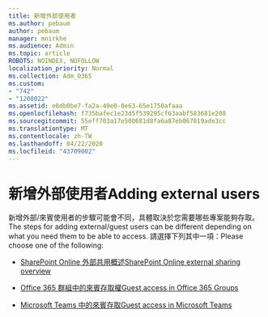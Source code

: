 ```yaml
---
title: 新增外部使用者
ms.author: pebaum
author: pebaum
manager: mnirkhe
ms.audience: Admin
ms.topic: article
ROBOTS: NOINDEX, NOFOLLOW
localization_priority: Normal
ms.collection: Adm_O365
ms.custom:
- "742"
- "1200022"
ms.assetid: e8db0be7-fa2a-49e0-8e63-65e1750afaaa
ms.openlocfilehash: f735bafec1e23d5f539295cf63aabf583681e208
ms.sourcegitcommit: 55eff703a17e500681d8fa6a87eb067019ade3cc
ms.translationtype: MT
ms.contentlocale: zh-TW
ms.lasthandoff: 04/22/2020
ms.locfileid: "43709002"
---
```

# <a name="adding-external-users"></a><span data-ttu-id="cb9c7-102">新增外部使用者</span><span class="sxs-lookup"><span data-stu-id="cb9c7-102">Adding external users</span></span>

<span data-ttu-id="cb9c7-103">新增外部/來賓使用者的步驟可能會不同，具體取決於您需要哪些專案能夠存取。</span><span class="sxs-lookup"><span data-stu-id="cb9c7-103">The steps for adding external/guest users can be different depending on what you need them to be able to access.</span></span> <span data-ttu-id="cb9c7-104">請選擇下列其中一項：</span><span class="sxs-lookup"><span data-stu-id="cb9c7-104">Please choose one of the following:</span></span>
  
- [<span data-ttu-id="cb9c7-105">SharePoint Online 外部共用概述</span><span class="sxs-lookup"><span data-stu-id="cb9c7-105">SharePoint Online external sharing overview</span></span>](https://docs.microsoft.com/sharepoint/external-sharing-overview)

- [<span data-ttu-id="cb9c7-106">Office 365 群組中的來賓存取權</span><span class="sxs-lookup"><span data-stu-id="cb9c7-106">Guest access in Office 365 Groups</span></span>](https://support.office.com/article/guest-access-in-office-365-groups-bfc7a840-868f-4fd6-a390-f347bf51aff6)

- [<span data-ttu-id="cb9c7-107">Microsoft Teams 中的來賓存取</span><span class="sxs-lookup"><span data-stu-id="cb9c7-107">Guest access in Microsoft Teams</span></span>](https://docs.microsoft.com/microsoftteams/guest-access-checklist)
